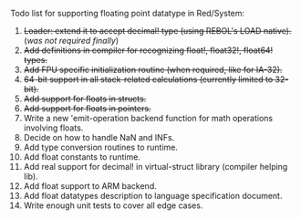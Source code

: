 Todo list for supporting floating point datatype in Red/System:

1. <strike>Loader: extend it to accept decimal! type (using REBOL's LOAD native).</strike> (<i>was not required finally</i>)
2. <strike>Add definitions in compiler for recognizing float!, float32!, float64! types.</strike>
3. <strike>Add FPU specific initialization routine (when required, like for IA-32).</strike>
4. <strike>64-bit support in all stack-related calculations (currently limited to 32-bit).</strike>
5. <strike>Add support for floats in structs.</strike>
6. <strike>Add support for floats in pointers.</strike>
7. Write a new 'emit-operation backend function for math operations involving floats.
8. Decide on how to handle NaN and INFs.
9. Add type conversion routines to runtime.
10. Add float constants to runtime.
11. Add real support for decimal! in virtual-struct library (compiler helping lib).
12. Add float support to ARM backend.
13. Add float datatypes description to language specification document.
12. Write enough unit tests to cover all edge cases.
